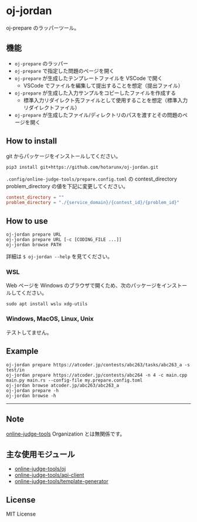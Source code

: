# oj-jordan

oj-prepare のラッパーツール。

## 機能

* `oj-prepare` のラッパー
* `oj-prepare` で指定した問題のページを開く
* `oj-prepare` が生成したテンプレートファイルを VSCode で開く
  * VSCode でファイルを編集して提出することを想定（提出ファイル）
* `oj-prepare` が生成した入力サンプルをコピーしたファイルを作成する
  * 標準入力リダイレクト先ファイルとして使用することを想定（標準入力リダイレクトファイル）
* `oj-prepare` が生成したファイル/ディレクトリのパスを渡すとその問題のページを開く

## How to install

git からパッケージをインストールしてください。

```shell
pip3 install git+https://github.com/hotarunx/oj-jordan.git
```

`.config/online-judge-tools/prepare.config.toml` の contest_directory problem_directory の値を下記に変更してください。

```toml
contest_directory = ""
problem_directory = "./{service_domain}/{contest_id}/{problem_id}"
```

## How to use

```shell
oj-jordan prepare URL
oj-jordan prepare URL [-c [CODING_FILE ...]]
oj-jordan browse PATH
```

詳細は `$ oj-jordan --help` を見てください。

### WSL

Web ページを Windows のブラウザで開くため、次のパッケージをインストールしてください。

```shell
sudo apt install wslu xdg-utils
```

### Windows, MacOS, Linux, Unix

テストしてません。

## Example

```shell
oj-jordan prepare https://atcoder.jp/contests/abc263/tasks/abc263_a -s test/in
oj-jordan prepare https://atcoder.jp/contests/abc264 -n 4 -c main.cpp main.py main.rs --config-file my.prepare.config.toml
oj-jordan browse atcoder.jp/abc263/abc263_a
oj-jordan prepare -h
oj-jordan browse -h
```

----------

## Note

[online\-judge\-tools](https://github.com/online-judge-tools) Organization とは無関係です。

## 主な使用モジュール

* [online\-judge\-tools/oj](https://github.com/online-judge-tools/oj)
* [online\-judge\-tools/api\-client](https://github.com/online-judge-tools/api-client)
* [online\-judge\-tools/template\-generator](https://github.com/online-judge-tools/template-generator)

## License

MIT License
